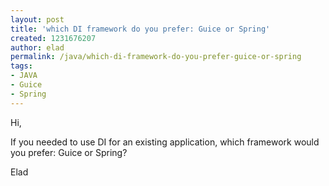 ```yaml
---
layout: post
title: 'which DI framework do you prefer: Guice or Spring'
created: 1231676207
author: elad
permalink: /java/which-di-framework-do-you-prefer-guice-or-spring
tags:
- JAVA
- Guice
- Spring
---
```

<p>Hi,</p><p>If you needed to use DI for an existing application, which framework would you prefer: Guice or Spring?</p><p>Elad</p>
